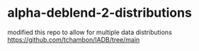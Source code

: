 # alpha-deblend-2-distributions

modified this repo to allow for multiple data distributions https://github.com/tchambon/IADB/tree/main
